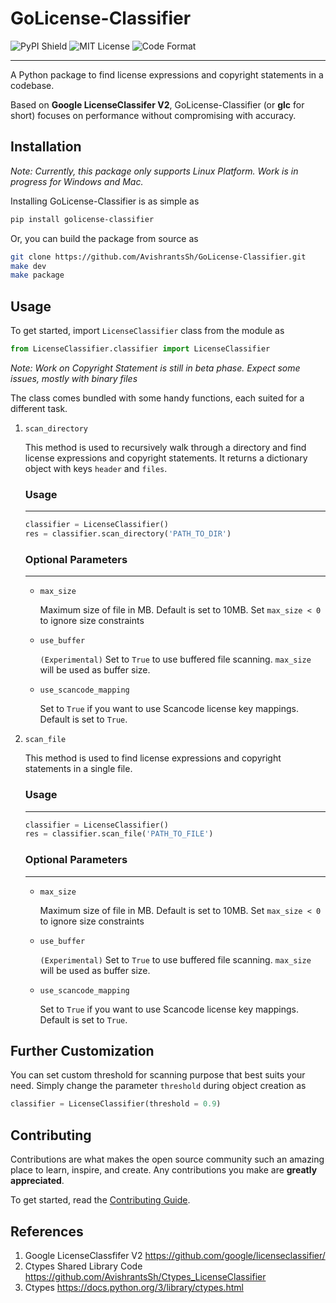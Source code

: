 GoLicense-Classifier
====================

<p>
<img src="https://img.shields.io/pypi/v/golicense_classifier.svg?style=for-the-badge" alt="PyPI Shield">
<img src="https://img.shields.io/badge/License-MIT-green.svg?style=for-the-badge" alt="MIT License">
<img src="https://img.shields.io/badge/code%20style-black-000000.svg?style=for-the-badge" alt="Code Format">
</p>

___

A Python package to find license expressions and copyright statements in a codebase. 

Based on **Google LicenseClassifer V2**, GoLicense-Classifier (or **glc** for short) focuses on performance without compromising with accuracy.

Installation
------------
_Note: Currently, this package only supports Linux Platform. Work is in progress for Windows and Mac._

Installing GoLicense-Classifier is as simple as
```sh
pip install golicense-classifier
```

Or, you can build the package from source as
```sh
git clone https://github.com/AvishrantsSh/GoLicense-Classifier.git
make dev
make package
```

Usage
-----
To get started, import `LicenseClassifier` class from the module as

```python
from LicenseClassifier.classifier import LicenseClassifier
```

_Note: Work on Copyright Statement is still in beta phase. Expect some issues, mostly with binary files_

The class comes bundled with some handy functions, each suited for a different task.

1. `scan_directory`
        
    This method is used to recursively walk through a directory and find license expressions and copyright statements. It returns a dictionary object with keys `header` and `files`.
    
    ### Usage
    ___
    ```python
    classifier = LicenseClassifier()
    res = classifier.scan_directory('PATH_TO_DIR')
    ```
    ### Optional Parameters
    ___
    - `max_size`
        
        Maximum size of file in MB. Default is set to 10MB. Set `max_size < 0` to ignore size constraints

    - `use_buffer`
        
        `(Experimental)` Set to `True` to use buffered file scanning. `max_size` will be used as buffer size.

    - `use_scancode_mapping`

        Set to `True` if you want to use Scancode license key mappings. Default is set to `True`.

2. `scan_file`

    This method is used to find license expressions and copyright statements in a single file.
    
    ### Usage
    ___
    ```python
    classifier = LicenseClassifier()
    res = classifier.scan_file('PATH_TO_FILE')
    ```
    ### Optional Parameters
    ___
    - `max_size`
        
        Maximum size of file in MB. Default is set to 10MB. Set `max_size < 0` to ignore size constraints

    - `use_buffer`
        
        `(Experimental)` Set to `True` to use buffered file scanning. `max_size` will be used as buffer size.

    - `use_scancode_mapping`

        Set to `True` if you want to use Scancode license key mappings. Default is set to `True`.

Further Customization
---------------------
You can set custom threshold for scanning purpose that best suits your need. Simply change the parameter `threshold` during object creation as
```python
classifier = LicenseClassifier(threshold = 0.9)
```

Contributing
------------
Contributions are what makes the open source community such an amazing place to learn, inspire, and create. Any contributions you make are **greatly appreciated**.

To get started, read the [Contributing Guide](CONTRIBUTING.md).

References
----------
1. Google LicenseClassfifer V2 https://github.com/google/licenseclassifier/
2. Ctypes Shared Library Code https://github.com/AvishrantsSh/Ctypes_LicenseClassifier
3. Ctypes https://docs.python.org/3/library/ctypes.html